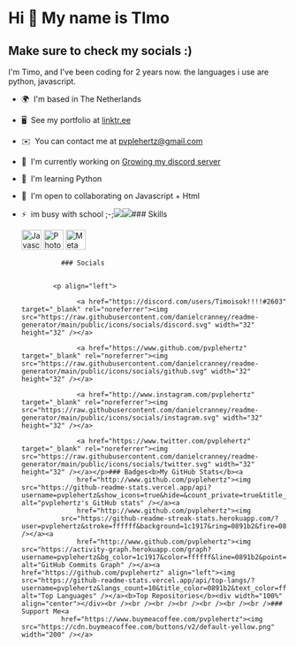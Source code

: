 Hi 👋 My name is TImo
=====================

Make sure to check my socials :)
--------------------------------

I'm Timo, and I've been coding for 2 years now. the languages ​​i use are python, javascript.

*   🌍  I'm based in The Netherlands
*   🖥️  See my portfolio at [linktr.ee](http://linktr.ee/pvplehertz)
*   ✉️  You can contact me at [pvplehertz@gmail.com](mailto:pvplehertz@gmail.com)
*   🚀  I'm currently working on [Growing my discord server](http://discord.gg/cCjskk4g2z)
*   🧠  I'm learning Python
*   🤝  I'm open to collaborating on Javascript + Html
*   ⚡  im busy with school ;-;<a href="https://www.twitter.com/pvplehertz" target="_blank" rel="noreferrer"><img
                  src="https://img.shields.io/twitter/follow/pvplehertz?logo=twitter&style=for-the-badge&color=0891b2&labelColor=1c1917"
                /></a><a href="https://www.github.com/pvplehertz" target="_blank" rel="noreferrer"><img
                  src="https://img.shields.io/github/followers/pvplehertz?logo=github&style=for-the-badge&color=0891b2&labelColor=1c1917" /></a>### Skills<p align="left">
                                <a href="https://developer.mozilla.org/en-US/docs/Web/JavaScript" target="_blank" rel="noreferrer"><img src="https://raw.githubusercontent.com/danielcranney/readme-generator/main/public/icons/skills/javascript-colored.svg" width="36" height="36" alt="Javascript" /></a>
                                <a href="https://www.adobe.com/uk/products/photoshop.html" target="_blank" rel="noreferrer"><img src="https://raw.githubusercontent.com/danielcranney/readme-generator/main/public/icons/skills/photoshop-colored.svg" width="36" height="36" alt="Photoshop" /></a>
                                <a href="https://metamask.io/" target="_blank" rel="noreferrer"><img src="https://raw.githubusercontent.com/danielcranney/readme-generator/main/public/icons/skills/metamask-colored.svg" width="36" height="36" alt="MetaMask" /></a>
                    </p>
                    
                  ### Socials
                  
                  
                <p align="left">
                          
                      <a href="https://discord.com/users/Timoisok!!!!#2603" target="_blank" rel="noreferrer"><img src="https://raw.githubusercontent.com/danielcranney/readme-generator/main/public/icons/socials/discord.svg" width="32" height="32" /></a>
                          
                      <a href="https://www.github.com/pvplehertz" target="_blank" rel="noreferrer"><img src="https://raw.githubusercontent.com/danielcranney/readme-generator/main/public/icons/socials/github.svg" width="32" height="32" /></a>
                          
                      <a href="http://www.instagram.com/pvplehertz" target="_blank" rel="noreferrer"><img src="https://raw.githubusercontent.com/danielcranney/readme-generator/main/public/icons/socials/instagram.svg" width="32" height="32" /></a>
                          
                      <a href="https://www.twitter.com/pvplehertz" target="_blank" rel="noreferrer"><img src="https://raw.githubusercontent.com/danielcranney/readme-generator/main/public/icons/socials/twitter.svg" width="32" height="32" /></a></p>### Badges<b>My GitHub Stats</b><a
                      href="http://www.github.com/pvplehertz"><img src="https://github-readme-stats.vercel.app/api?username=pvplehertz&show_icons=true&hide=&count_private=true&title_color=0891b2&text_color=ffffff&icon_color=0891b2&bg_color=1c1917&hide_border=true&show_icons=true" alt="pvplehertz's GitHub stats" /></a><a
                      href="http://www.github.com/pvplehertz"><img
                  src="https://github-readme-streak-stats.herokuapp.com/?user=pvplehertz&stroke=ffffff&background=1c1917&ring=0891b2&fire=0891b2&currStreakNum=ffffff&currStreakLabel=0891b2&sideNums=ffffff&sideLabels=ffffff&dates=ffffff&hide_border=true" /></a><a
                      href="http://www.github.com/pvplehertz"><img src="https://activity-graph.herokuapp.com/graph?username=pvplehertz&bg_color=1c1917&color=ffffff&line=0891b2&point=ffffff&area_color=1c1917&area=true&hide_border=true&custom_title=GitHub%20Commits%20Graph" alt="GitHub Commits Graph" /></a><a href="https://github.com/pvplehertz" align="left"><img src="https://github-readme-stats.vercel.app/api/top-langs/?username=pvplehertz&langs_count=10&title_color=0891b2&text_color=ffffff&icon_color=0891b2&bg_color=1c1917&hide_border=true&locale=en&custom_title=Top%20%Languages" alt="Top Languages" /></a><b>Top Repositories</b><div width="100%" align="center"></div><br /><br /><br /><br /><br /><br /><br />### Support Me<a
                  href="https://www.buymeacoffee.com/pvplehertz"><img src="https://cdn.buymeacoffee.com/buttons/v2/default-yellow.png" width="200" /></a>
